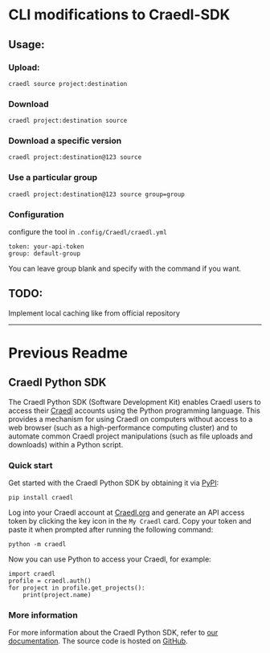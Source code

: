 # CLI modifications to Craedl-SDK

## Usage:

### Upload:
```craedl source project:destination```

### Download
```craedl project:destination source```

### Download a specific version
```craedl project:destination@123 source```

### Use a particular group
```craedl project:destination@123 source group=group```

### Configuration
configure the tool in `.config/Craedl/craedl.yml`
```
token: your-api-token
group: default-group
```
You can leave group blank and specify with the command if you want.

## TODO:
Implement local caching like from official repository

---

# Previous Readme

## Craedl Python SDK

The Craedl Python SDK (Software Development Kit) enables Craedl users to access
their [Craedl](https://craedl.org) accounts using the Python programming
language. This provides a mechanism for using Craedl on computers without access
to a web browser (such as a high-performance computing cluster) and to automate
common Craedl project manipulations (such as file uploads and downloads) within
a Python script.

### Quick start

Get started with the Craedl Python SDK by obtaining it via
[PyPI](https://pypi.org/project/craedl/):

```
pip install craedl
```

Log into your Craedl account at [Craedl.org](https://craedl.org) and generate an API access token by
clicking the key icon in the `My Craedl` card. Copy your token and paste it when
prompted after running the following command:

```
python -m craedl
```

Now you can use Python to access your Craedl, for example:

```
import craedl
profile = craedl.auth()
for project in profile.get_projects():
    print(project.name)
```

### More information

For more information about the Craedl Python SDK, refer to
[our documentation](https://craedl-sdk-python.readthedocs.io). The source code
is hosted on [GitHub](https://github.com/craedl/craedl-sdk-python).
